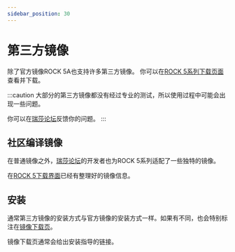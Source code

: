 ```yaml
---
sidebar_position: 30
---
```


# 第三方镜像

除了官方镜像ROCK 5A也支持许多第三方镜像。
你可以在[ROCK 5系列下载页面](https://wiki.radxa.com/Rock5/downloads)查看并下载。

:::caution
大部分的第三方镜像都没有经过专业的测试，所以使用过程中可能会出现一些问题。

你可以在[瑞莎论坛](https://forum.radxa.com/)反馈你的问题。
:::

## 社区编译镜像

在普通镜像之外，[瑞莎论坛](https://forum.radxa.com/)的开发者也为ROCK 5系列适配了一些独特的镜像。

在[ROCK 5下载界面](https://wiki.radxa.com/Rock5/downloads)已经有整理好的镜像信息。

## 安装

通常第三方镜像的安装方式与官方镜像的安装方式一样。如果有不同，也会特别标注在[镜像下载页](https://wiki.radxa.com/Rock5/downloads)。

镜像下载页通常会给出安装指导的链接。
